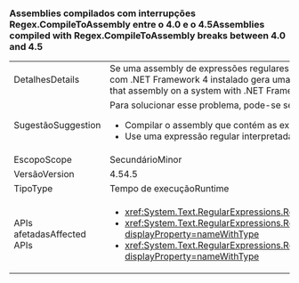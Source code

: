 ### <a name="assemblies-compiled-with-regexcompiletoassembly-breaks-between-40-and-45"></a><span data-ttu-id="4dc56-101">Assemblies compilados com interrupções Regex.CompileToAssembly entre o 4.0 e o 4.5</span><span class="sxs-lookup"><span data-stu-id="4dc56-101">Assemblies compiled with Regex.CompileToAssembly breaks between 4.0 and 4.5</span></span>

|   |   |
|---|---|
|<span data-ttu-id="4dc56-102">Detalhes</span><span class="sxs-lookup"><span data-stu-id="4dc56-102">Details</span></span>|<span data-ttu-id="4dc56-103">Se uma assembly de expressões regulares compiladas é trabalhada com o .NET Framework 4.5 mas é destinada ao .NET Framework 4, numa tentativa de usar uma das expressões regulares em que a assembly de um sistema com .NET Framework 4 instalado gera uma exceção.</span><span class="sxs-lookup"><span data-stu-id="4dc56-103">If an assembly of compiled regular expressions is built with the .NET Framework 4.5 but targets the .NET Framework 4, attempting to use one of the regular expressions in that assembly on a system with .NET Framework 4 installed throws an exception.</span></span>|
|<span data-ttu-id="4dc56-104">Sugestão</span><span class="sxs-lookup"><span data-stu-id="4dc56-104">Suggestion</span></span>|<span data-ttu-id="4dc56-105">Para solucionar esse problema, pode-se seguir uma das seguintes alternativas:</span><span class="sxs-lookup"><span data-stu-id="4dc56-105">To work around this problem, you can do either of the following:</span></span><ul><li><span data-ttu-id="4dc56-106">Compilar o assembly que contém as expressões regulares com o .NET Framework 4.</span><span class="sxs-lookup"><span data-stu-id="4dc56-106">Build the assembly that contains the regular expressions with the .NET Framework 4.</span></span></li><li><span data-ttu-id="4dc56-107">Use uma expressão regular interpretada.</span><span class="sxs-lookup"><span data-stu-id="4dc56-107">Use an interpreted regular expression.</span></span></li></ul>|
|<span data-ttu-id="4dc56-108">Escopo</span><span class="sxs-lookup"><span data-stu-id="4dc56-108">Scope</span></span>|<span data-ttu-id="4dc56-109">Secundário</span><span class="sxs-lookup"><span data-stu-id="4dc56-109">Minor</span></span>|
|<span data-ttu-id="4dc56-110">Versão</span><span class="sxs-lookup"><span data-stu-id="4dc56-110">Version</span></span>|<span data-ttu-id="4dc56-111">4.5</span><span class="sxs-lookup"><span data-stu-id="4dc56-111">4.5</span></span>|
|<span data-ttu-id="4dc56-112">Tipo</span><span class="sxs-lookup"><span data-stu-id="4dc56-112">Type</span></span>|<span data-ttu-id="4dc56-113">Tempo de execução</span><span class="sxs-lookup"><span data-stu-id="4dc56-113">Runtime</span></span>|
|<span data-ttu-id="4dc56-114">APIs afetadas</span><span class="sxs-lookup"><span data-stu-id="4dc56-114">Affected APIs</span></span>|<ul><li><xref:System.Text.RegularExpressions.Regex.CompileToAssembly(System.Text.RegularExpressions.RegexCompilationInfo[],System.Reflection.AssemblyName)?displayProperty=nameWithType></li><li><xref:System.Text.RegularExpressions.Regex.CompileToAssembly(System.Text.RegularExpressions.RegexCompilationInfo[],System.Reflection.AssemblyName,System.Reflection.Emit.CustomAttributeBuilder[])?displayProperty=nameWithType></li><li><xref:System.Text.RegularExpressions.Regex.CompileToAssembly(System.Text.RegularExpressions.RegexCompilationInfo[],System.Reflection.AssemblyName,System.Reflection.Emit.CustomAttributeBuilder[],System.String)?displayProperty=nameWithType></li></ul>|

